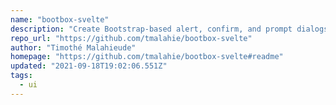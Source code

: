 ```yaml
---
name: "bootbox-svelte"
description: "Create Bootstrap-based alert, confirm, and prompt dialogs in Svelte."
repo_url: "https://github.com/tmalahie/bootbox-svelte"
author: "Timothé Malahieude"
homepage: "https://github.com/tmalahie/bootbox-svelte#readme"
updated: "2021-09-18T19:02:06.551Z"
tags: 
  - ui
---
```


